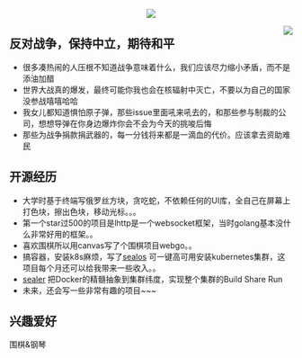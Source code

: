<p align="center">
    <img align="center" src="https://github-profile-trophy.vercel.app/?username=fanux&title=Star,Follower,Issue" style="max-width:100%;">
</p>

<img align="right" src="https://github-readme-stats.vercel.app/api?username=fanux&show_icons=true&icon_color=805AD5&text_color=718096&bg_color=ffffff&hide_title=true" />

## 反对战争，保持中立，期待和平

* 很多凑热闹的人压根不知道战争意味着什么，我们应该尽力缩小矛盾，而不是添油加醋
* 世界大战真的爆发，最终可能你我也会在核辐射中灭亡，不要以为自己的国家没参战嘻嘻哈哈
* 我女儿都知道惧怕原子弹，那些issue里面吼来吼去的，和那些参与制裁的公司，想想导弹在你身边爆炸你会不会为今天的挑唆后悔
* 那些为战争捐款捐武器的，每一分钱将来都是一滴血的代价。应该拿去资助难民

## 开源经历

* 大学时基于终端写俄罗丝方块，贪吃蛇，不依赖任何的UI库，全自己在屏幕上打色块，擦出色块，移动光标。。。
* 第一个star过500的项目是lhttp是一个websocket框架，当时golang基本没什么非常好用的框架。。
* 喜欢围棋所以用canvas写了个围棋项目webgo。。
* 搞容器，安装k8s麻烦，写了[sealos](https://github.com/fanux/sealos) 可一键高可用安装kubernetes集群，这项目每个月还可以给我带来一些收入。。
* [sealer](https://github.com/alibaba/sealer) 把Docker的精髓抽象到集群纬度，实现整个集群的Build Share Run
* 未来，还会写一些非常有趣的项目~~~

## 兴趣爱好

围棋&钢琴
